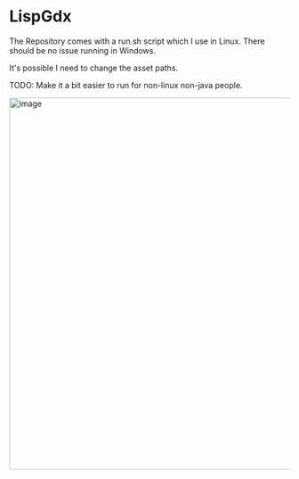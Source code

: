 # LispGdx

The Repository comes with a run.sh script which I use in Linux.
There should be no issue running in Windows. 

It's possible I need to change the asset paths.

TODO: Make it a bit easier to run for non-linux non-java people. 



<img width="1524" height="667" alt="image" src="https://github.com/user-attachments/assets/03c38f7b-dc23-46a8-b169-fbe90c42ab4f" />
